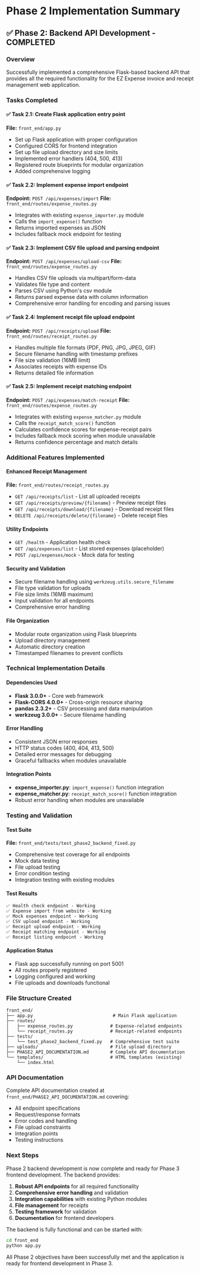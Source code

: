 # Phase 2 Implementation Summary

## ✅ Phase 2: Backend API Development - COMPLETED

### Overview

Successfully implemented a comprehensive Flask-based backend API that provides all the required functionality for the EZ Expense invoice and receipt management web application.

### Tasks Completed

#### ✅ Task 2.1: Create Flask application entry point

**File:** `front_end/app.py`

- Set up Flask application with proper configuration
- Configured CORS for frontend integration
- Set up file upload directory and size limits
- Implemented error handlers (404, 500, 413)
- Registered route blueprints for modular organization
- Added comprehensive logging

#### ✅ Task 2.2: Implement expense import endpoint

**Endpoint:** `POST /api/expenses/import`
**File:** `front_end/routes/expense_routes.py`

- Integrates with existing `expense_importer.py` module
- Calls the `import_expense()` function
- Returns imported expenses as JSON
- Includes fallback mock endpoint for testing

#### ✅ Task 2.3: Implement CSV file upload and parsing endpoint

**Endpoint:** `POST /api/expenses/upload-csv`
**File:** `front_end/routes/expense_routes.py`

- Handles CSV file uploads via multipart/form-data
- Validates file type and content
- Parses CSV using Python's csv module
- Returns parsed expense data with column information
- Comprehensive error handling for encoding and parsing issues

#### ✅ Task 2.4: Implement receipt file upload endpoint

**Endpoint:** `POST /api/receipts/upload`
**File:** `front_end/routes/receipt_routes.py`

- Handles multiple file formats (PDF, PNG, JPG, JPEG, GIF)
- Secure filename handling with timestamp prefixes
- File size validation (16MB limit)
- Associates receipts with expense IDs
- Returns detailed file information

#### ✅ Task 2.5: Implement receipt matching endpoint

**Endpoint:** `POST /api/expenses/match-receipt`
**File:** `front_end/routes/expense_routes.py`

- Integrates with existing `expense_matcher.py` module
- Calls the `receipt_match_score()` function
- Calculates confidence scores for expense-receipt pairs
- Includes fallback mock scoring when module unavailable
- Returns confidence percentage and match details

### Additional Features Implemented

#### Enhanced Receipt Management

**File:** `front_end/routes/receipt_routes.py`

- `GET /api/receipts/list` - List all uploaded receipts
- `GET /api/receipts/preview/{filename}` - Preview receipt files
- `GET /api/receipts/download/{filename}` - Download receipt files
- `DELETE /api/receipts/delete/{filename}` - Delete receipt files

#### Utility Endpoints

- `GET /health` - Application health check
- `GET /api/expenses/list` - List stored expenses (placeholder)
- `POST /api/expenses/mock` - Mock data for testing

#### Security and Validation

- Secure filename handling using `werkzeug.utils.secure_filename`
- File type validation for uploads
- File size limits (16MB maximum)
- Input validation for all endpoints
- Comprehensive error handling

#### File Organization

- Modular route organization using Flask blueprints
- Upload directory management
- Automatic directory creation
- Timestamped filenames to prevent conflicts

### Technical Implementation Details

#### Dependencies Used

- **Flask 3.0.0+** - Core web framework
- **Flask-CORS 4.0.0+** - Cross-origin resource sharing
- **pandas 2.3.2+** - CSV processing and data manipulation
- **werkzeug 3.0.0+** - Secure filename handling

#### Error Handling

- Consistent JSON error responses
- HTTP status codes (400, 404, 413, 500)
- Detailed error messages for debugging
- Graceful fallbacks when modules unavailable

#### Integration Points

- **expense_importer.py**: `import_expense()` function integration
- **expense_matcher.py**: `receipt_match_score()` function integration
- Robust error handling when modules are unavailable

### Testing and Validation

#### Test Suite

**File:** `front_end/tests/test_phase2_backend_fixed.py`

- Comprehensive test coverage for all endpoints
- Mock data testing
- File upload testing
- Error condition testing
- Integration testing with existing modules

#### Test Results

```
✅ Health check endpoint - Working
✅ Expense import from website - Working
✅ Mock expenses endpoint - Working
✅ CSV upload endpoint - Working
✅ Receipt upload endpoint - Working
✅ Receipt matching endpoint - Working
✅ Receipt listing endpoint - Working
```

#### Application Status

- Flask app successfully running on port 5001
- All routes properly registered
- Logging configured and working
- File uploads and downloads functional

### File Structure Created

```
front_end/
├── app.py                              # Main Flask application
├── routes/
│   ├── expense_routes.py              # Expense-related endpoints
│   └── receipt_routes.py              # Receipt-related endpoints
├── tests/
│   └── test_phase2_backend_fixed.py   # Comprehensive test suite
├── uploads/                           # File upload directory
├── PHASE2_API_DOCUMENTATION.md        # Complete API documentation
└── templates/                         # HTML templates (existing)
    └── index.html
```

### API Documentation

Complete API documentation created at `front_end/PHASE2_API_DOCUMENTATION.md` covering:

- All endpoint specifications
- Request/response formats
- Error codes and handling
- File upload constraints
- Integration points
- Testing instructions

### Next Steps

Phase 2 backend development is now complete and ready for Phase 3 frontend development. The backend provides:

1. **Robust API endpoints** for all required functionality
2. **Comprehensive error handling** and validation
3. **Integration capabilities** with existing Python modules
4. **File management** for receipts
5. **Testing framework** for validation
6. **Documentation** for frontend developers

The backend is fully functional and can be started with:

```bash
cd front_end
python app.py
```

All Phase 2 objectives have been successfully met and the application is ready for frontend development in Phase 3.
